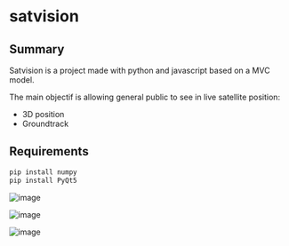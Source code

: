 # satvision

## Summary
Satvision is a project made with python and javascript based on a MVC model.

The main objectif is allowing general public to see in live satellite position:
  - 3D position
  - Groundtrack

## Requirements
```bash
pip install numpy
pip install PyQt5
```

![image](https://github.com/LanceryH/satvision/assets/108919405/3aa9cdef-7ff2-453a-9625-1a2bd77b616a)

![image](https://github.com/LanceryH/satvision/assets/108919405/3436936a-3630-43a7-8328-d59f7238d1f8)

![image](https://github.com/LanceryH/satvision/assets/108919405/f750827a-22b7-47a3-b570-b59cb7637c48)
